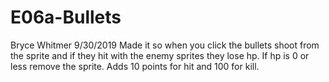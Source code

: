 # E06a-Bullets
Bryce Whitmer   9/30/2019
Made it so when you click the bullets shoot from the sprite and if they hit with the enemy sprites they lose hp.
If hp is 0 or less remove the sprite. Adds 10 points for hit and 100 for kill.